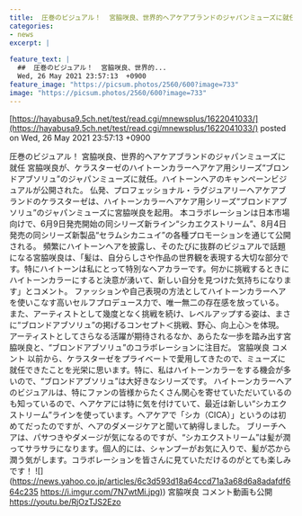 ```yaml
---
title:  圧巻のビジュアル！  宮脇咲良、世界的ヘアケアブランドのジャパンミューズに就任  
categories:
- news
excerpt: |
  
feature_text: |
  ##  圧巻のビジュアル！  宮脇咲良、世界的...
  Wed, 26 May 2021 23:57:13  +0900
feature_image: "https://picsum.photos/2560/600?image=733"
image: "https://picsum.photos/2560/600?image=733"
---
```


[https://hayabusa9.5ch.net/test/read.cgi/mnewsplus/1622041033/](https://hayabusa9.5ch.net/test/read.cgi/mnewsplus/1622041033/)
posted on Wed, 26 May 2021 23:57:13  +0900

<!--more-->

圧巻のビジュアル！ 宮脇咲良、世界的ヘアケアブランドのジャパンミューズに就任 宮脇咲良が、ケラスターゼのハイトーンカラーヘアケア用シリーズ“ブロンドアブソリュ”のジャパンミューズに就任。ハイトーンヘアのキャンペーンビジュアルが公開された。 仏発、プロフェッショナル・ラグジュアリーヘアケアブランドのケラスターゼは、ハイトーンカラーヘアケア用シリーズ“ブロンドアブソリュ”のジャパンミューズに宮脇咲良を起用。 本コラボレーションは日本市場向けで、6月9日発売開始の同シリーズ新ライン“シカエクストリーム”、8月4日発売の同シリーズ新製品“セラムシカニュイ”の各種プロモーションを通じて公開される。 頻繁にハイトーンヘアを披露し、そのたびに抜群のビジュアルで話題になる宮脇咲良は、「髪は、自分らしさや作品の世界観を表現する大切な部分です。特にハイトーンは私にとって特別なヘアカラーです。何かに挑戦するときにハイトーンカラーにすると決意が湧いて、新しい自分を見つけた気持ちになります」とコメント。 ファッションや自己表現の方法としてハイトーンカラーヘアを使いこなす高いセルフプロデュース力で、唯一無二の存在感を放っている。 また、アーティストとして幾度となく挑戦を続け、レベルアップする姿は、まさに“ブロンドアブソリュ”の掲げるコンセプト＜挑戦、野心、向上心＞を体現。 アーティストとしてさらなる活躍が期待されるなか、あらたな一歩を踏み出す宮脇咲良と、“ブロンドアブソリュ”のコラボレーションに注目だ。 宮脇咲良 コメント 以前から、ケラスターゼをプライベートで愛用してきたので、ミューズに就任できたことを光栄に思います。特に、私はハイトーンカラーをする機会が多いので、“ブロンドアブソリュ”は大好きなシリーズです。 ハイトーンカラーヘアのビジュアルは、特にファンの皆様からたくさん関心を寄せていただいているのも知っているので、ヘアケアには特に気を付けていて、最近は新しい“シカエクストリーム”ラインを使っています。ヘアケアで「シカ（CICA）」というのは初めてだったのですが、ヘアのダメージケアと聞いて納得しました。 ブリーチヘアは、パサつきやダメージが気になるのですが、“シカエクストリーム”は髪が潤ってサラサラになります。個人的には、シャンプーがお気に入りで、髪が芯から潤う気がします。コラボレーションを皆さんに見ていただけるのがとても楽しみです！ ![](https://news.yahoo.co.jp/articles/6c3d593d18a64ccd71a3a68d6a8adafdf664c235 [https://i.imgur.com/7N7wtMi.jpg)](https://i.imgur.com/7N7wtMi.jpg)) 宮脇咲良 コメント動画も公開 https://youtu.be/RjOzTJS2Ezo
